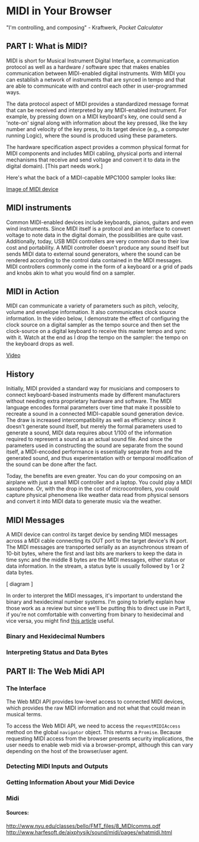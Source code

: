 # MIDI in Your Browser

"I'm controlling,
and composing" - Kraftwerk, *Pocket Calculator*

## PART I: What is MIDI?

MIDI is short for Musical Instrument Digital Interface, a communication protocol as well as a hardware / software spec  that makes enables communication between MIDI-enabled digital instruments. With MIDI you can establish a network of instruments that are synced in tempo and that are able to communicate with and control each other in user-programmed ways.

The data protocol aspect of MIDI provides a standardized message format that can be received and interpreted by any MIDI-enabled instrument.  For example, by pressing down on a MIDI keyboard's key, one could send a 'note-on' signal along with information about the key pressed, like the key number and velocity of the key press, to its target device (e.g., a computer running Logic), where the sound is produced using these parameters.

The hardware specification aspect  provides a common physical format for MIDI components and includes MIDI cabling, physical ports and internal mechanisms that receive and send voltage and convert it to data in the digital domain). [This part needs work.]

Here's what the back of a MIDI-capable MPC1000 sampler looks like:

[Image of MIDI device]()

## MIDI instruments

Common MIDI-enabled devices include keyboards, pianos, guitars and even wind instruments. Since MIDI itself is a protocol and an interface to convert voltage to note data in the digital domain, the possibilities are quite vast. Additionally, today, USB MIDI controllers are very common due to their low cost and portability. A MIDI controller doesn't produce any sound itself but sends MIDI data to external sound generators, where the sound can be rendered according to the control data contained in the MIDI messages. MIDI controllers commonly come in the form of a keyboard or a grid of pads and knobs akin to what you would find on a sampler. 

## MIDI in Action

MIDI can communicate a variety of parameters such as pitch, velocity, volume and envelope information. It also communicates clock source information. In the video below, I demonstrate the effect of configuring the clock source on a digital sampler as the tempo source and then set the clock-source on a digital keyboard to receive this master tempo and sync with it. Watch at the end as I drop the tempo on the sampler: the tempo on the keyboard drops as well.

[Video]()

## History 

Initially, MIDI provided a standard way for musicians and composers to connect keyboard-based instruments made by different manufacturers without needing extra proprietary hardware and software.  The MIDI language encodes formal parameters over time that make it possible to recreate a sound in a connected MIDI-capable sound generation device. The draw is increased intercompatibility as well as efficiency: since it doesn't generate sound itself, but merely the formal parameters used to generate a sound, MIDI data requires about 1/100 of the information required to represent a sound as an actual sound file. And since the parameters used in constructing the sound are separate from the sound itself, a MIDI-encoded performance is essentially separate from and the generated sound, and thus experimentation with or temporal modification of the sound can be done after the fact.

Today, the benefits are even greater. You can do your composing on an airplane with just a small MIDI controller and a laptop. You could play a MIDI saxophone. Or, with the drop in the cost of microcontrollers, you could capture physical phenomena like weather data read from physical sensors and convert it into MIDI data to generate music via the weather.

## MIDI Messages

A MIDI device can control its target device by sending MIDI messages across a MIDI cable connecting its OUT port to the target device's IN port. The MIDI messages are transported serially as an asynchronous stream of 10-bit bytes, where the first and last bits are markers to keep the data in time sync and the middle 8 bytes are the MIDI messages, either status or data information.  In the stream, a status byte is usually followed by 1 or 2 data bytes.

[ diagram ]

In order to interpret the MIDI messages, it's important to understand the binary and hexidecimal number systems. I'm going to briefly explain how those work as a review but since we'll be putting this to direct use in Part II, if you're not comfortable with converting from binary to hexidecimal and vice versa, you might find [this article]() useful.

### Binary and Hexidecimal Numbers

### Interpreting Status and Data Bytes


## PART II: The Web Midi API



### The Interface
The Web MIDI API provides low-level access to connected MIDI devices, which provides the raw MIDI information and not what that could mean in musical terms.

To access the Web MIDI API, we need to access the `requestMIDIAccess` method on the global `navigator` object. This returns a `Promise`.  Because requesting MIDI access from the browser presents security implications, the user needs to enable web midi via a browser-prompt, although this can vary depending on the host of the browser/user agent.

### Detecting MIDI Inputs and Outputs
### Getting Information About your Midi Device
### Midi 

#### Sources:
http://www.nyu.edu/classes/bello/FMT_files/8_MIDIcomms.pdf
http://www.harfesoft.de/aixphysik/sound/midi/pages/whatmidi.html

